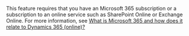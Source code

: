 This feature requires that you have an Microsoft 365 subscription or a subscription to an online service such as SharePoint Online or Exchange Online. For more information, see [What is Microsoft 365 and how does it relate to Dynamics 365 (online)?](/dynamics365/customer-engagement/admin/what-office-365-how-does-relate)